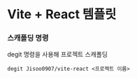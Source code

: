# Vite + React 템플릿

### 스캐폴딩 명령

degit 명령을 사용해 프로젝트 스캐폴딩

```
degit Jisoo0907/vite-react <프로젝트 이름>
```
